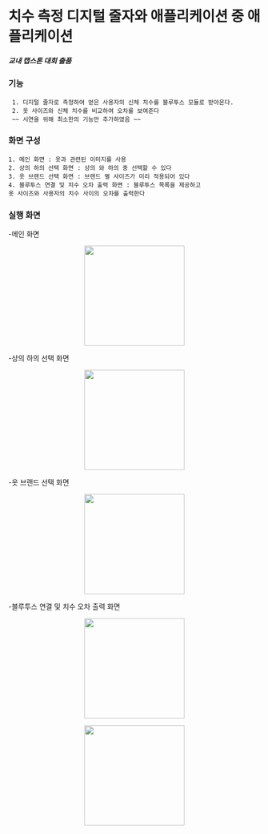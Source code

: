 
# 치수 측정 디지털 줄자와 애플리케이션 중 애플리케이션

##### 교내 캡스톤 대회 출품

### 기능

```
 1. 디지털 줄자로 측정하여 얻은 사용자의 신체 치수를 블루투스 모듈로 받아온다.
 2. 옷 사이즈와 신체 치수를 비교하여 오차를 보여준다
 ~~ 시연을 위해 최소한의 기능만 추가하였음 ~~
```
### 화면 구성

```
1. 메인 화면 : 옷과 관련된 이미지를 사용
2. 상의 하의 선택 화면 : 상의 와 하의 중 선택할 수 있다
3. 옷 브랜드 선택 화면 : 브랜드 별 사이즈가 미리 적용되어 있다
4. 블루투스 연결 및 치수 오차 출력 화면 : 블루투스 목록을 제공하고
옷 사이즈와 사용자의 치수 사이의 오차를 출력한다
``` 
 
  
### 실행 화면

-메인 화면

<p align="center"><img src="https://user-images.githubusercontent.com/83719746/121415848-1b4fd100-c9a3-11eb-9610-dea96df07b5a.jpg" width=200px > </p>

-상의 하의 선택 화면

<p align="center"><img src="https://user-images.githubusercontent.com/83719746/121414757-f9098380-c9a1-11eb-931a-4bae23bb8f51.png" width=200px ></p>


-옷 브랜드 선택 화면

<p align="center"><img src="https://user-images.githubusercontent.com/83719746/121415622-e8a5d880-c9a2-11eb-989e-b7b040892683.png" width=200px ></p>

-블루투스 연결 및 치수 오차 출력 화면
<p align="center"><img src="https://user-images.githubusercontent.com/83719746/121415424-aed4d200-c9a2-11eb-9932-45125b83fa50.png"  width=200px  ></p>
<p align="center"><img src="https://user-images.githubusercontent.com/83719746/121416028-4d613300-c9a3-11eb-900f-49e25fdc364f.png"  width=200px ></p>
